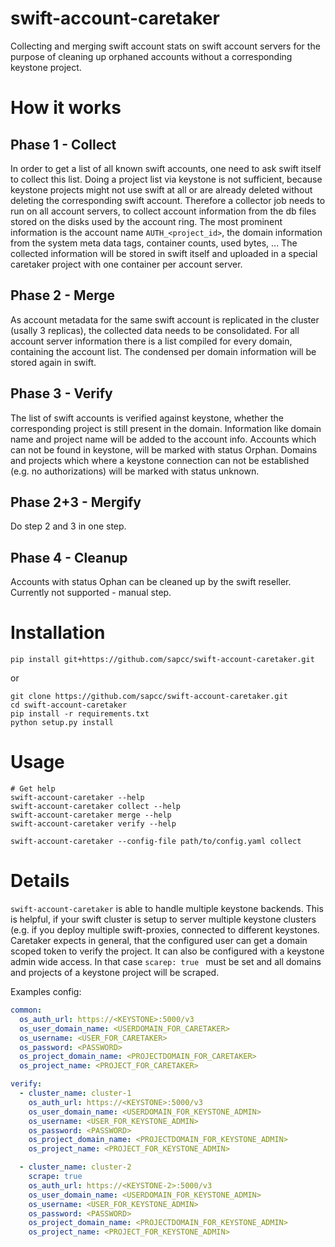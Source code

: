 # swift-account-caretaker
Collecting and merging swift account stats on swift account servers for the purpose of cleaning up orphaned accounts
without a corresponding keystone project.

# How it works

## Phase 1 - Collect
In order to get a list of all known swift accounts, one need to ask swift itself to collect this list. Doing a project
list via keystone is not sufficient, because keystone projects might not use swift at all or are already deleted
without deleting the corresponding swift account.
Therefore a collector job needs to run on all account servers, to collect account information from the db files stored
on the disks used by the account ring. The most prominent information is the account name `AUTH_<project_id>`,
the domain information from the system meta data tags, container counts, used bytes, ...
The collected information will be stored in swift itself and uploaded in a special caretaker project with one container
per account server.

## Phase 2 - Merge
As account metadata for the same swift account is replicated in the cluster (usally 3 replicas), the collected data
needs to be consolidated. For all account server information there is a list compiled for every domain, containing
the account list. The condensed per domain information will be stored again in swift.

## Phase 3 - Verify
The list of swift accounts is verified against keystone, whether the corresponding project is still present in the
domain. Information like domain name and project name will be added to the account info. Accounts which can not be
found in keystone, will be marked with status Orphan. Domains and projects which where a keystone connection can not
be established (e.g. no authorizations) will be marked with status unknown.

## Phase 2+3 - Mergify
Do step 2 and 3 in one step.

## Phase 4 - Cleanup
Accounts with status Ophan can be cleaned up by the swift reseller. Currently not supported - manual step.

# Installation
```
pip install git+https://github.com/sapcc/swift-account-caretaker.git
```

or

```
git clone https://github.com/sapcc/swift-account-caretaker.git
cd swift-account-caretaker
pip install -r requirements.txt
python setup.py install
```

# Usage
```
# Get help
swift-account-caretaker --help
swift-account-caretaker collect --help
swift-account-caretaker merge --help
swift-account-caretaker verify --help

swift-account-caretaker --config-file path/to/config.yaml collect
```

# Details
`swift-account-caretaker` is able to handle multiple keystone backends. This is helpful, if your swift cluster is
setup to server multiple keystone clusters (e.g. if you deploy multiple swift-proxies, connected to different keystones.
Caretaker expects in general, that the configured user can get a domain scoped token to verify the project. It can also
be configured with a keystone admin wide access. In that case `scarep: true ` must be set and all domains and projects
of a keystone project will be scraped.

Examples config:
```yaml
common:
  os_auth_url: https://<KEYSTONE>:5000/v3
  os_user_domain_name: <USERDOMAIN_FOR_CARETAKER>
  os_username: <USER_FOR_CARETAKER>
  os_password: <PASSWORD>
  os_project_domain_name: <PROJECTDOMAIN_FOR_CARETAKER>
  os_project_name: <PROJECT_FOR_CARETAKER>

verify:
  - cluster_name: cluster-1
    os_auth_url: https://<KEYSTONE>:5000/v3
    os_user_domain_name: <USERDOMAIN_FOR_KEYSTONE_ADMIN>
    os_username: <USER_FOR_KEYSTONE_ADMIN>
    os_password: <PASSWORD>
    os_project_domain_name: <PROJECTDOMAIN_FOR_KEYSTONE_ADMIN>
    os_project_name: <PROJECT_FOR_KEYSTONE_ADMIN>

  - cluster_name: cluster-2
    scrape: true
    os_auth_url: https://<KEYSTONE-2>:5000/v3
    os_user_domain_name: <USERDOMAIN_FOR_KEYSTONE_ADMIN>
    os_username: <USER_FOR_KEYSTONE_ADMIN>
    os_password: <PASSWORD>
    os_project_domain_name: <PROJECTDOMAIN_FOR_KEYSTONE_ADMIN>
    os_project_name: <PROJECT_FOR_KEYSTONE_ADMIN>
```
